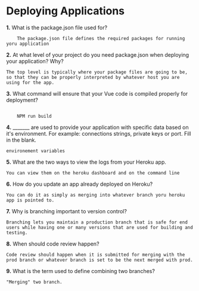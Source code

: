 # Deploying Applications

**1.** What is the package.json file used for?
<!-- enter you answer in the space below -->
```
    The package.json file defines the required packages for running yoru application
``` 
**2.** At what level of your project do you need package.json when deploying your application? Why?
<!-- enter you answer in the space below -->
```
The top level is typically where your package files are going to be, so that they can be properly interpreted by whatever host you are using for the app. 
```
**3.** What command will ensure that your Vue code is compiled properly for deployment?
<!-- enter you answer in the space below -->
```
    
    NPM run build

```
**4.** _______ are used to provide your application with specific data based on it's environment. For example: connections strings, private keys or port. Fill in the blank.
<!-- enter you answer in the space below -->
```
environement variables

```
**5.** What are the two ways to view the logs from your Heroku app.
<!-- enter you answer in the space below -->
```
You can view them on the heroku dashboard and on the command line 

```
**6.** How do you update an app already deployed on Heroku?
<!-- enter you answer in the space below -->
```
You can do it as simply as merging into whatever branch yoru heroku app is pointed to. 

```
**7.** Why is branching important to version control?
<!-- enter you answer in the space below -->
```
Branching lets you maintain a production branch that is safe for end users while having one or many versions that are used for building and testing. 

```
**8.** When should code review happen?
<!-- enter you answer in the space below -->
```
Code review should happen when it is submitted for merging with the prod branch or whatever branch is set to be the next merged with prod. 

```
**9.** What is the term used to define combining two branches?
<!-- enter you answer in the space below -->
```
"Merging" two branch. 
```